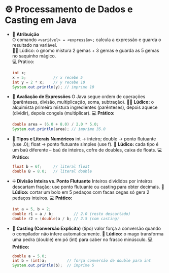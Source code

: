 # ⚙️ Processamento de Dados e Casting em Java

- 🔄 **Atribuição**  
  O comando `<variável> = <expressão>;` calcula a expressão e guarda o resultado na variável.  
  🧚‍♂️ Lúdico: o gnomo mistura 2 gemas + 3 gemas e guarda as 5 gemas no saquinho mágico.  
  💻 Prático:
  ```java
  int x;
  x = 5;            // x recebe 5
  int y = 2 * x;    // y recebe 10
  System.out.println(y); // imprime 10
  ```

- 🧮 **Avaliação de Expressões**
    O Java segue ordem de operações (parênteses, divisão, multiplicação, soma, subtração).
        🧙‍♂️ **Lúdico:** o alquimista primeiro mistura ingredientes (parênteses), depois aquece (dividir), depois congela (multiplicar).
        💻 **Prático:**
    ```java
    double area = (6.0 + 8.0) / 2.0 * 5.0;
    System.out.println(area); // imprime 35.0
    ```

- 🔢 **Tipos e Literais Numéricos**
    int → inteiro; double → ponto flutuante (use .0); float → ponto flutuante simples (use f).
        🏺 **Lúdico:** cada tipo é um baú diferente – baú de inteiros, cofre de doubles, caixa de floats.
        💻 **Prático:**
    ```java
    float b = 6f;     // literal float
    double B = 8.0;   // literal double
    ```

- ➗ **Divisão Inteira vs. Ponto Flutuante**
    Inteiros divididos por inteiros descartam fração; use ponto flutuante ou casting para obter decimais.
        🍰 **Lúdico:** cortar um bolo em 5 pedaços com facas cegas só gera 2 pedaços inteiros.
        💻 **Prático:**
    ```java
    int a = 5, b = 2;
    double r1 = a / b;         // 2.0 (resto descartado)
    double r2 = (double)a / b; // 2.5 (com casting)
    ```


- 🔀 **Casting (Conversão Explícita)**
    (tipo) valor força a conversão quando o compilador não infere automaticamente.
        🔮 **Lúdico:** o mago transforma uma pedra (double) em pó (int) para caber no frasco minúsculo.
        💻  **Prático:**
    ```java
    double a = 5.0;
    int b = (int)a;         // força conversão de double para int
    System.out.println(b);  // imprime 5
    ```




